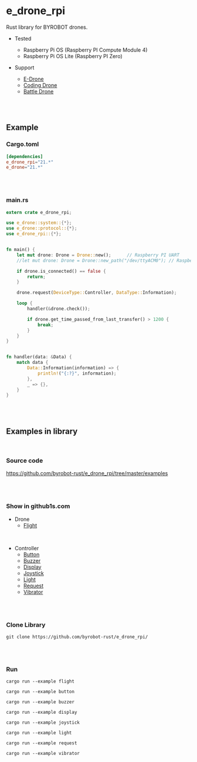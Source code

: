 # e_drone_rpi
Rust library for BYROBOT drones.

* Tested
  - Raspberry Pi OS (Raspberry PI Compute Module 4)
  - Raspberry Pi OS Lite (Raspberry PI Zero)

* Support
  - [E-Drone](http://dev.byrobot.co.kr/documents/kr/products/e_drone/)
  - [Coding Drone](http://dev.byrobot.co.kr/documents/kr/products/coding_drone/)
  - [Battle Drone](http://dev.byrobot.co.kr/documents/kr/products/battle_drone/)


<br>
<br>


## Example

### Cargo.toml
```toml
[dependencies]
e_drone_rpi="21.*"
e_drone="21.*"
```


<br>
<br>


### main.rs
```rust
extern crate e_drone_rpi;

use e_drone::system::{*};
use e_drone::protocol::{*};
use e_drone_rpi::{*};


fn main() {
    let mut drone: Drone = Drone::new();      // Raspberry PI UART
    //let mut drone: Drone = Drone::new_path("/dev/ttyACM0"); // Raspberry PI USB

    if drone.is_connected() == false {
        return;
    }

    drone.request(DeviceType::Controller, DataType::Information);

    loop {
        handler(&drone.check());

        if drone.get_time_passed_from_last_transfer() > 1200 {
            break;
        }
    }
}


fn handler(data: &Data) {
    match data {
        Data::Information(information) => {
            println!("{:?}", information);
        },
        _ => {},
    }
}
```


<br>
<br>



## Examples in library

<br>

### Source code

https://github.com/byrobot-rust/e_drone_rpi/tree/master/examples


<br>
<br>


### Show in github1s.com

* Drone
  - <a href="https://github1s.com/byrobot-rust/e_drone_rpi/blob/master/examples/flight.rs" target="_blank">Flight</a>

<br>

* Controller
  - <a href="https://github1s.com/byrobot-rust/e_drone_rpi/blob/master/examples/button.rs" target="_blank">Button</a>
  - <a href="https://github1s.com/byrobot-rust/e_drone_rpi/blob/master/examples/buzzer.rs" target="_blank">Buzzer</a>
  - <a href="https://github1s.com/byrobot-rust/e_drone_rpi/blob/master/examples/display.rs" target="_blank">Display</a>
  - <a href="https://github1s.com/byrobot-rust/e_drone_rpi/blob/master/examples/joystick.rs" target="_blank">Joystick</a>
  - <a href="https://github1s.com/byrobot-rust/e_drone_rpi/blob/master/examples/light.rs" target="_blank">Light</a>
  - <a href="https://github1s.com/byrobot-rust/e_drone_rpi/blob/master/examples/request.rs" target="_blank">Request</a>
  - <a href="https://github1s.com/byrobot-rust/e_drone_rpi/blob/master/examples/vibrator.rs" target="_blank">Vibrator</a>

<br>
<br>


### Clone Library

```
git clone https://github.com/byrobot-rust/e_drone_rpi/
```


<br>
<br>


### Run
```
cargo run --example flight
```
```
cargo run --example button
```
```
cargo run --example buzzer
```
```
cargo run --example display
```
```
cargo run --example joystick
```
```
cargo run --example light
```
```
cargo run --example request
```
```
cargo run --example vibrator
```

